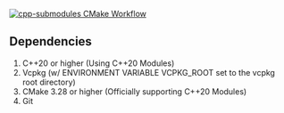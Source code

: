 [![cpp-submodules CMake Workflow](https://github.com/lucoiso/cpp-submodules/actions/workflows/windows-x64-cmake-release.yml/badge.svg)](https://github.com/lucoiso/cpp-submodules/actions/workflows/windows-x64-cmake-release.yml)

## Dependencies

1. C++20 or higher (Using C++20 Modules)
2. Vcpkg (w/ ENVIRONMENT VARIABLE VCPKG_ROOT set to the vcpkg root directory)
3. CMake 3.28 or higher (Officially supporting C++20 Modules)
4. Git
